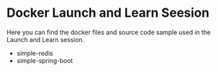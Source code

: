 # Docker Launch and Learn Seesion

Here you can find the docker files and source code sample used in the Launch and Learn session.
- simple-redis
- simple-spring-boot

